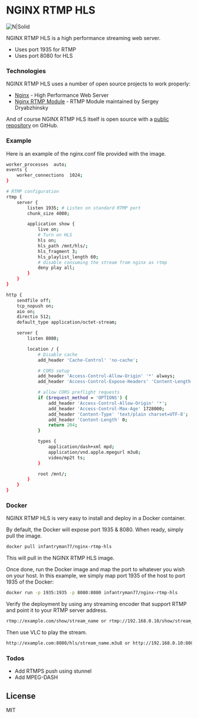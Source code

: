 # NGINX RTMP HLS

![N|Solid](https://lh3.googleusercontent.com/a-/AOh14GiG6wakatEtel6HqEGa-ajIqQ-o1W5vBKM_d6Wb5A=s88-c-k-c0x00ffffff-no-rj-mo)


NGINX RTMP HLS is a high performance streaming web server. 

  - Uses port 1935 for RTMP
  - Uses port 8080 for HLS

### Technologies

NGINX RTMP HLS uses a number of open source projects to work properly:

* [Nginx](https://www.nginx.com/) - High Performance Web Server
* [Nginx RTMP Module](https://github.com/sergey-dryabzhinsky/nginx-rtmp-module) - RTMP Module maintained by Sergey Dryabzhinsky

And of course NGINX RTMP HLS itself is open source with a [public repository](https://github.com/infantryman77/nginx-rtmp-hls/) on GitHub.

### Example

Here is an example of the nginx.conf file provided with the image.

```sh
worker_processes  auto;
events {
    worker_connections  1024;
}

# RTMP configuration
rtmp {
    server {
        listen 1935; # Listen on standard RTMP port
        chunk_size 4000;

        application show {
            live on;
            # Turn on HLS
            hls on;
            hls_path /mnt/hls/;
            hls_fragment 3;
            hls_playlist_length 60;
            # disable consuming the stream from nginx as rtmp
            deny play all;
        }
    }
}

http {
    sendfile off;
    tcp_nopush on;
    aio on;
    directio 512;
    default_type application/octet-stream;

    server {
        listen 8080;

        location / {
            # Disable cache
            add_header 'Cache-Control' 'no-cache';

            # CORS setup
            add_header 'Access-Control-Allow-Origin' '*' always;
            add_header 'Access-Control-Expose-Headers' 'Content-Length';

            # allow CORS preflight requests
            if ($request_method = 'OPTIONS') {
                add_header 'Access-Control-Allow-Origin' '*';
                add_header 'Access-Control-Max-Age' 1728000;
                add_header 'Content-Type' 'text/plain charset=UTF-8';
                add_header 'Content-Length' 0;
                return 204;
            }

            types {
                application/dash+xml mpd;
                application/vnd.apple.mpegurl m3u8;
                video/mp2t ts;
            }

            root /mnt/;
        }
    }
}
```

### Docker
NGINX RTMP HLS is very easy to install and deploy in a Docker container.

By default, the Docker will expose port 1935 & 8080. When ready, simply pull the image.

```sh
docker pull infantryman77/nginx-rtmp-hls
```
This will pull in the NGINX RTMP HLS image.

Once done, run the Docker image and map the port to whatever you wish on your host. In this example, we simply map port 1935 of the host to port 1935 of the Docker:

```sh
docker run -p 1935:1935 -p 8080:8080 infantryman77/nginx-rtmp-hls
```

Verify the deployment by using any streaming encoder that support RTMP and point it to your RTMP server address.

```sh
rtmp://example.com/show/stream_name or rtmp://192.168.0.10/show/stream_name
```
Then use VLC to play the stream.

```sh
http://example.com:8080/hls/stream_name.m3u8 or http://192.168.0.10:8080/hls/stream_name.m3u8
```


### Todos

 - Add RTMPS push using stunnel
 - Add MPEG-DASH

License
----

MIT
